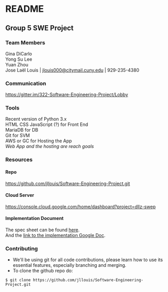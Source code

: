 # README #

## Group 5 SWE Project ##

### Team Members ###
Gina DiCarlo  
Yong Su Lee  
Yuan Zhou  
Jose Laël Louis | jlouis000@citymail.cuny.edu | 929-235-4380  

### Communication ###
https://gitter.im/322-Software-Engineering-Project/Lobby  



### Tools ###
Recent version of Python 3.x  
HTML CSS JavaScript (?) for Front End  
MariaDB for DB  
Git for SVM  
AWS or GC for Hosting the App  
*Web App and the hosting are reach goals*  

### Resources ###
#### Repo ####
https://github.com/jllouis/Software-Engineering-Project.git  
#### Cloud Server ####
https://console.cloud.google.com/home/dashboard?project=dllz-swep  
#### Implementation Document ####
The spec sheet can be found [here](docs/project_spec_draft.docx).  
And the [link to the implementation Google Doc](https://docs.google.com/document/d/1kPIsCRGtcGwA_biV4v_ITblgwC11_RS1i6Y_EiVBpNs/edit?usp=sharing).  




### Contributing ###
- We'll be using git for all code contributions, please learn how to use its 
essential features, especially branching and merging.  
- To clone the github repo do:  
```
$ git clone https://github.com/jllouis/Software-Engineering-Project.git
```  

